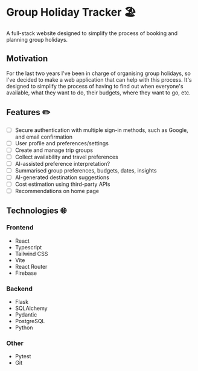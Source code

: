 # Group Holiday Tracker 🏖️

A full-stack website designed to simplify the process of booking and planning group holidays.

## Motivation

For the last two years I've been in charge of organising group holidays, so I've decided to make a web application that can help with this process.  It's designed to simplify the process of having to find out when everyone's available, what they want to do, their budgets, where they want to go, etc. 

## Features ✏️

- [ ] Secure authentication with multiple sign-in methods, such as Google, and email confirmation
- [ ] User profile and preferences/settings
- [ ] Create and manage trip groups
- [ ] Collect availability and travel preferences
- [ ] AI-assisted preference interpretation?
- [ ] Summarised group preferences, budgets, dates, insights
- [ ] AI-generated destination suggestions
- [ ] Cost estimation using third-party APIs
- [ ] Recommendations on home page

## Technologies 🌐

### Frontend
- React
- Typescript
- Tailwind CSS
- Vite
- React Router
- Firebase

### Backend
- Flask
- SQLAlchemy
- Pydantic
- PostgreSQL
- Python

### Other
- Pytest
- Git
